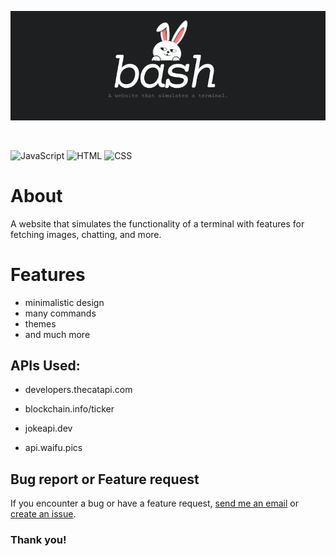 [![](./img/banner.png)](https://bash.coelhomarcus.com/)

</br>

![JavaScript](https://img.shields.io/badge/JavaScript-F7DF1E?style=for-the-badge&logo=javascript&logoColor=black)
![HTML](https://img.shields.io/badge/HTML-E34F26?style=for-the-badge&logo=html5&logoColor=white)
![CSS](https://img.shields.io/badge/CSS-1572B6?style=for-the-badge&logo=css3&logoColor=white)

# About
A website that simulates the functionality of a terminal with features for fetching images, chatting, and more.

# Features
- minimalistic design
- many commands
- themes
- and much more

## APIs Used:
- developers.thecatapi.com

- blockchain.info/ticker

- jokeapi.dev

- api.waifu.pics

## Bug report or Feature request
If you encounter a bug or have a feature request, [send me an email](mailto:marcusrangelcoelho@gmail.com) or [create an issue](https://github.com/coelhomarcus/marcusbash/issues).

### Thank you!
